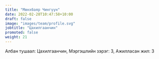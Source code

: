 ```yaml
---
title: "Мөнхбаяр Чингүүн"
date: 2022-02-28T10:47:58+10:00
draft: false
image: "images/team/profile.svg"
jobtitle: "Цахилгаанчин"
promoted: false
weight: 21
---
```


Албан тушаал: Цахилгаанчин, Мэргэшлийн зэрэг: 3, Ажилласан жил: 3
